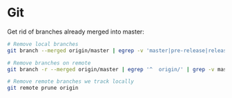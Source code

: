 # Git

Get rid of branches already merged into master:
```zsh
# Remove local branches
git branch --merged origin/master | egrep -v 'master|pre-release|release' | xargs git branch -d

# Remove branches on remote
git branch -r --merged origin/master | egrep '^  origin/' | grep -v master | cut -d"/" -f 2 | xargs git push origin --delete

# Remove remote branches we track locally
git remote prune origin
```